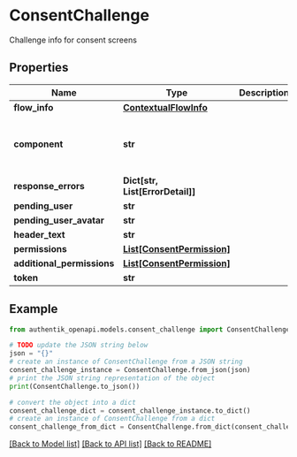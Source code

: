 # ConsentChallenge

Challenge info for consent screens

## Properties

Name | Type | Description | Notes
------------ | ------------- | ------------- | -------------
**flow_info** | [**ContextualFlowInfo**](ContextualFlowInfo.md) |  | [optional] 
**component** | **str** |  | [optional] [default to 'ak-stage-consent']
**response_errors** | **Dict[str, List[ErrorDetail]]** |  | [optional] 
**pending_user** | **str** |  | 
**pending_user_avatar** | **str** |  | 
**header_text** | **str** |  | [optional] 
**permissions** | [**List[ConsentPermission]**](ConsentPermission.md) |  | 
**additional_permissions** | [**List[ConsentPermission]**](ConsentPermission.md) |  | 
**token** | **str** |  | 

## Example

```python
from authentik_openapi.models.consent_challenge import ConsentChallenge

# TODO update the JSON string below
json = "{}"
# create an instance of ConsentChallenge from a JSON string
consent_challenge_instance = ConsentChallenge.from_json(json)
# print the JSON string representation of the object
print(ConsentChallenge.to_json())

# convert the object into a dict
consent_challenge_dict = consent_challenge_instance.to_dict()
# create an instance of ConsentChallenge from a dict
consent_challenge_from_dict = ConsentChallenge.from_dict(consent_challenge_dict)
```
[[Back to Model list]](../README.md#documentation-for-models) [[Back to API list]](../README.md#documentation-for-api-endpoints) [[Back to README]](../README.md)


